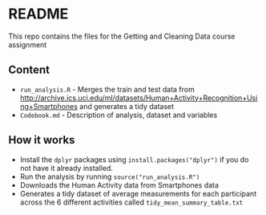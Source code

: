 # README

This repo contains the files for the Getting and Cleaning Data course assignment

## Content
* `run_analysis.R` - Merges the train and test data from <http://archive.ics.uci.edu/ml/datasets/Human+Activity+Recognition+Using+Smartphones> and generates a tidy dataset
* `Codebook.md` - Description of analysis, dataset and variables

## How it works
* Install the `dplyr` packages using `install.packages("dplyr")` if you do not have it already installed.
* Run the analysis by running `source("run_analysis.R")`
 * Downloads the Human Activity data from Smartphones data
 * Generates a tidy dataset of average measurements for each participant across the 6 different activities called                                      `tidy_mean_summary_table.txt` 
        
